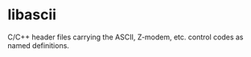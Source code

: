 # libascii
C/C++ header files carrying the ASCII, Z-modem, etc. control codes as named definitions.
